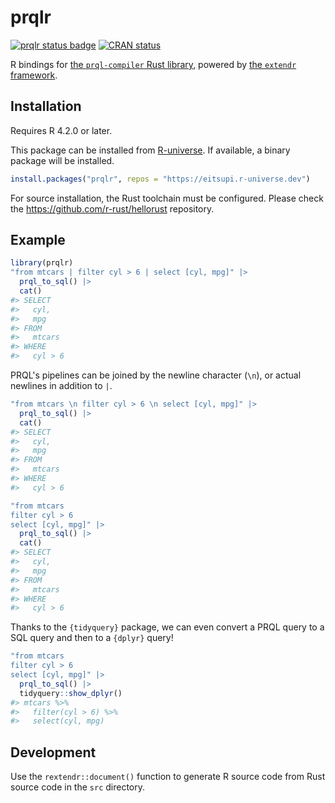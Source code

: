 
# prqlr

<!-- badges: start -->
[![prqlr status badge](https://eitsupi.r-universe.dev/badges/prqlr)](https://eitsupi.r-universe.dev)
[![CRAN status](https://www.r-pkg.org/badges/version/prqlr)](https://CRAN.R-project.org/package=prqlr)
<!-- badges: end -->

R bindings for [the `prql-compiler` Rust library](https://crates.io/crates/prql-compiler/),
powered by [the `extendr` framework](https://extendr.github.io/).

## Installation

Requires R 4.2.0 or later.

This package can be installed from [R-universe](https://eitsupi.r-universe.dev/ui#package:prqlr).
If available, a binary package will be installed.

```r
install.packages("prqlr", repos = "https://eitsupi.r-universe.dev")
```

For source installation, the Rust toolchain must be configured.
Please check the <https://github.com/r-rust/hellorust> repository.

## Example

```r
library(prqlr)
"from mtcars | filter cyl > 6 | select [cyl, mpg]" |>
  prql_to_sql() |>
  cat()
#> SELECT
#>   cyl,
#>   mpg
#> FROM
#>   mtcars
#> WHERE
#>   cyl > 6
```

PRQL's pipelines can be joined by the newline character (`\n`), or actual newlines in addition to `|`.

```r
"from mtcars \n filter cyl > 6 \n select [cyl, mpg]" |>
  prql_to_sql() |>
  cat()
#> SELECT
#>   cyl,
#>   mpg
#> FROM
#>   mtcars
#> WHERE
#>   cyl > 6
```

```r
"from mtcars
filter cyl > 6
select [cyl, mpg]" |>
  prql_to_sql() |>
  cat()
#> SELECT
#>   cyl,
#>   mpg
#> FROM
#>   mtcars
#> WHERE
#>   cyl > 6
```

Thanks to the `{tidyquery}` package,
we can even convert a PRQL query to a SQL query and then to a `{dplyr}` query!

```r
"from mtcars
filter cyl > 6
select [cyl, mpg]" |>
  prql_to_sql() |>
  tidyquery::show_dplyr()
#> mtcars %>%
#>   filter(cyl > 6) %>%
#>   select(cyl, mpg)
```

## Development

Use the `rextendr::document()` function to generate R source code from Rust source code in the `src` directory.
